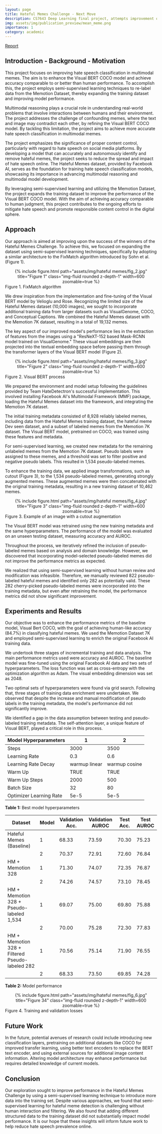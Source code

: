 ```yaml
---
layout: page
title: Hateful Memes Challenge - Next Move
description: CS7643 Deep Learning final project, attempts improvement of multimodal classification for hateful memes
img: assets/img/publication_preview/mean_meme.png
importance: 1
category: academic
---
```


<a href="{{ 'assets/pdf/cs7643_final_project.pdf' | relative_url}}" target="_blank" rel="noopener noreferrer" class="float-right">Report <i class="fas fa-file-pdf" style="font-size: 20pt;"></i></a>

## Introduction - Background - Motivation

This project focuses on improving hate speech classification in multimodal memes. The aim is to enhance the Visual BERT COCO model and achieve accuracy comparable to or better than human performance. To accomplish this, the project employs semi-supervised learning techniques to re-label data from the Memotion Dataset, thereby expanding the training dataset and improving model performance.

Multimodal reasoning plays a crucial role in understanding real-world problems that involve interactions between humans and their environment. The project addresses the challenge of confounding memes, where the text and image may contradict each other, by refining the Visual BERT COCO model. By tackling this limitation, the project aims to achieve more accurate hate speech classification in multimodal memes.

The project emphasizes the significance of proper content control, particularly with regard to hate speech on social media platforms. By developing a model that can accurately and autonomously identify and remove hateful memes, the project seeks to reduce the spread and impact of hate speech online. The Hateful Memes dataset, provided by Facebook AI, serves as the foundation for training hate speech classification models, showcasing its importance in advancing multimodal reasoning and multimodal model development.

By leveraging semi-supervised learning and utilizing the Memotion Dataset, the project expands the training dataset to improve the performance of the Visual BERT COCO model. With the aim of achieving accuracy comparable to human judgment, this project contributes to the ongoing efforts to mitigate hate speech and promote responsible content control in the digital sphere.

## Approach

Our approach is aimed at improving upon the success of the winners of the Hateful Memes Challenge. To achieve this, we focused on expanding the dataset using semi-supervised learning techniques, specifically by adopting a similar architecture to the FixMatch algorithm introduced by Sohn et al. (Figure 1).

<div class="row">
    <div class="col-sm mt-3 mt-md-0">
        <center>
        {% include figure.html path="assets/img/hateful memes/fig_2.jpg" title="Figure 1" class="img-fluid rounded z-depth-1" width=600 zoomable=true %}
        </center>
    </div>
</div>
<div class="caption">
    Figure 1. FixMatch algorithm
</div>

We drew inspiration from the implementation and fine-tuning of the Visual BERT model by Velioglu and Rose. Recognizing the limited size of the Hateful Memes dataset (10,000 images), we sought to incorporate additional training data from larger datasets such as VisualGenome, COCO, and Conceptual Captions. We combined the Hateful Memes dataset with the Memotion 7K dataset, resulting in a total of 19,132 memes.

The key aspect of our improved model's performance lies in the extraction of features from the images using a "ResNeXT-152 based Mask-RCNN model trained on VisualGenome." These visual embeddings are then projected into the textual embedding space before passing them through the transformer layers of the Visual BERT model (Figure 2).

<div class="row">
    <div class="col-sm mt-3 mt-md-0">
        <center>
        {% include figure.html path="assets/img/hateful memes/fig_3.jpg" title="Figure 2" class="img-fluid rounded z-depth-1" width=600 zoomable=true %}
        </center>
    </div>
</div>
<div class="caption">
    Figure 2. Visual BERT process
</div>

We prepared the environment and model setup following the guidelines provided by Team HateDetectron's successful implementation. This involved installing Facebook AI's Multimodal Framework (MMF) package, loading the Hateful Memes dataset into the framework, and integrating the Memotion 7K dataset.

The initial training metadata consisted of 8,928 reliably labeled memes, including data from the Hateful Memes training dataset, the hateful meme Dev seen dataset, and a subset of labeled memes from the Memotion 7K dataset. The Visual BERT model, pretrained on COCO, was trained using these features and metadata.

For semi-supervised learning, we created new metadata for the remaining unlabeled memes from the Memotion 7K dataset. Pseudo labels were assigned to these memes, and a threshold was set to filter positive and negative pseudo labels. This resulted in 1,534 pseudo-labeled memes.

To enhance the training data, we applied image transformations, such as cutout (Figure 3), to the 1,534 pseudo-labeled memes, generating strongly augmented memes. These augmented memes were then concatenated with the original training metadata, resulting in a new training dataset of 10,462 memes.

<div class="row">
    <div class="col-sm mt-3 mt-md-0">
        <center>
        {% include figure.html path="assets/img/hateful memes/fig_4.jpg" title="Figure 3" class="img-fluid rounded z-depth-1" width=600 zoomable=true %}
        </center>
    </div>
</div>
<div class="caption">
    Figure 3. Example of an image with a cutout augmentation
</div>

The Visual BERT model was retrained using the new training metadata and the same hyperparameters. The performance of the model was evaluated on an unseen testing dataset, measuring accuracy and AUROC.

Throughout the process, we iteratively refined the inclusion of pseudo-labeled memes based on analysis and domain knowledge. However, we discovered that incorporating model-selected pseudo-labeled memes did not improve the performance metrics as expected.

We realized that using semi-supervised learning without human review and modification was infeasible. Therefore, we manually reviewed 822 pseudo-labeled hateful memes and identified only 282 as potentially valid. These 282 cherry-picked pseudo-labeled memes were incorporated into the training metadata, but even after retraining the model, the performance metrics did not show significant improvement.

## Experiments and Results

Our objective was to enhance the performance metrics of the baseline model, Visual Bert COCO, with the goal of achieving human-like accuracy (84.7%) in classifying hateful memes. We used the Memotion Dataset 7K and employed semi-supervised learning to enrich the original Facebook AI training data. 

We undertook three stages of incremental training and data analysis. The main performance metrics used were accuracy and AUROC. The baseline model was fine-tuned using the original Facebook AI data and two sets of hyperparameters. The loss function was set as cross-entropy with the optimization algorithm as Adam. The visual embedding dimension was set as 2048.

Two optimal sets of hyperparameters were found via grid search. Following that, three stages of training data enrichment were undertaken. We observed that despite the increase and manual modification of pseudo labels in the training metadata, the model's performance did not significantly improve.

We identified a gap in the data assumption between testing and pseudo-labeled training metadata. The self-attention layer, a unique feature of Visual BERT, played a critical role in this process.

| **Model Hyperparameters** | **1** | **2** |
| --- | --- | --- |
| Steps | 3000 | 3500 |
| Learning Rate | 0.3 | 0.6 |
| Learning Rate Decay | warmup linear | warmup cosine |
| Warm Up | TRUE | TRUE |
| Warm Up Steps | 2000 | 500 |
| Batch Size | 32 | 80 |
| Optimizer Learning Rate | 5e-5 | 5e-5 |

**Table 1:** Best model hyperparameters

| **Dataset** | **Model** | **Validation Acc.** | **Validation AUROC** | **Test Acc.** | **Test AUROC** |
| --- | --- | --- | --- | --- | --- |
| Hateful Memes (Baseline) | 1 | 68.33 | 73.59 | 70.30 | 75.23 |
| | 2 | 70.37 | 72.91 | 72.60 | 76.84 |
| HM + Memotion 328 | 1 | 71.30 | 74.07 | 72.35 | 76.87 |
| | 2 | 74.26 | 74.57 | 73.10 | 78.45 |
| HM + Memotion 328 + Pseudo-labeled 1,534 | 1 | 69.07 | 75.00 | 69.80 | 75.88 |
| | 2 | 70.00 | 75.28 | 72.30 | 77.83 |
| HM + Memotion 328 + Filtered Pseudo-labeled 282 | 1 | 70.56 | 75.14 | 71.90 | 76.55 |
| | 2 | 68.33 | 73.50 | 69.85 | 74.28 |

**Table 2:** Model performance

<div class="row">
    <div class="col-sm mt-3 mt-md-0">
        <center>
        {% include figure.html path="assets/img/hateful memes/fig_6.jpg" title="Figure 34" class="img-fluid rounded z-depth-1" width=600 zoomable=true %}
        </center>
    </div>
</div>
<div class="caption">
    Figure 4. Training and validation losses
</div>

## Future Work
In the future, potential avenues of research could include introducing new classification layers, pretraining on additional datasets like COCO for improved transfer learning, using better text encoders to replace the BERT text encoder, and using external sources for additional image content information. Altering model architecture may enhance performance but requires detailed knowledge of current models.

## Conclusion
Our exploration sought to improve performance in the Hateful Memes Challenge by using a semi-supervised learning technique to introduce more data into the training set. Despite various approaches, we found that semi-supervised learning for hateful meme detection is challenging without human interaction and filtering. We also found that adding different structured data to the training dataset did not substantially impact model performance. It is our hope that these insights will inform future work to help reduce hate speech prevalence online.